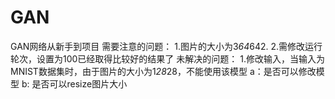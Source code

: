 # GAN
GAN网络从新手到项目
需要注意的问题：
                1.图片的大小为3*64*642. 
                2.需修改运行轮次，设置为100已经取得比较好的结果了
未解决的问题：
            1.修改输入，当输入为MNIST数据集时，由于图片的大小为1*28*28，不能使用该模型
                a：是否可以修改模型
                b: 是否可以resize图片大小
